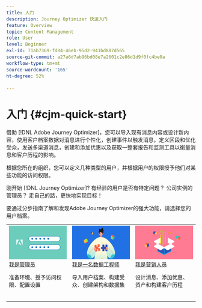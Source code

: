 ```yaml
---
title: 入门
description: Journey Optimizer 快速入门
feature: Overview
topic: Content Management
role: User
level: Beginner
exl-id: 71ab7369-fd84-46eb-95d2-941bd887d565
source-git-commit: a27a6d7ab96bd08e7a2601c2e86d1d9f0fc4be0a
workflow-type: tm+mt
source-wordcount: '165'
ht-degree: 52%

---
```


# 入门 {#cjm-quick-start}

借助 [!DNL Adobe Journey Optimizer]，您可以导入现有消息内容或设计新内容，使用客户档案数据对消息进行个性化，创建事件以触发消息，定义区段和优化受众，发送多渠道消息，创建和添加优惠以及获取一整套报告和监测工具以衡量消息和客户历程的影响。

根据您所在的组织，您可以定义几种类型的用户，并根据用户的权限授予他们对某些功能的访问权限。

刚开始 [!DNL Journey Optimizer]? 有经验的用户是否有特定问题？ 公司实例的管理员？ 走自己的路，更快地实现目标！

要通过分步指南了解和发现Adobe Journey Optimizer的强大功能，请选择您的用户档案。

<table>
<tr>
  <td valign="bottom">
    <a href="path/administrator.md">
      <img alt="管理员" src="../using/assets/do-not-localize/user-2.png" />
    </a>
    <div>
    <a href="path/administrator.md">我是管理员</a>
     <p>准备环境、授予访问权限、配置设置
    <p>
    </div>
    <br>
  </td>
  <td valign="bottom">
    <a href="path/data-engineer.md">
      <img alt="数据工程师" src="../using/assets/do-not-localize/user-1.png"/>
    </a>
    <div>
    <a href="path/data-engineer.md">我是一名数据工程师</a>
     <p>导入用户档案、构建受众、创建架构和数据集
    <p>
    </div>
    <br>
  </td>
  <td valign="bottom">
      <a href="path/marketer.md">
       <img alt="营销人员" src="../using/assets/do-not-localize/user-3.png" />
       </a>
    <div><a href="path/marketer.md">我是营销人员</a>
     <p>设计消息、添加优惠、资产和构建客户历程
    <p>
    </div>
    <br>
  </td>
    <!--td valign="bottom">
    <a href="path/developer.md">
      <img alt="Developer" src="../using/assets/do-not-localize/user-2.png" />
    </a>
    <div>
    <a href="path/developer.md">I am a Developer</a>
     <p>Integrate your mobile apps, use Journey Optimizer APIs
    <p>
    </div>
    <br>
  </td-->
</tr>
</table>

